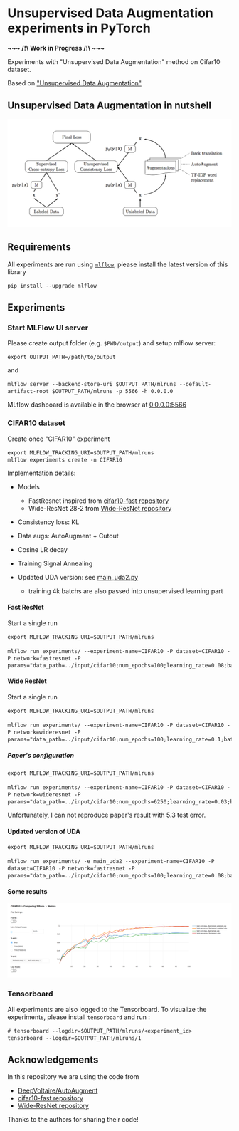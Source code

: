 # Unsupervised Data Augmentation experiments in PyTorch

**~~~ /!\ Work in Progress /!\ ~~~**

Experiments with "Unsupervised Data Augmentation" method on Cifar10 dataset.

Based on ["Unsupervised Data Augmentation"](https://arxiv.org/pdf/1904.12848.pdf)

## Unsupervised Data Augmentation in nutshell

![UDA](assets/uda.png)

## Requirements

All experiments are run using [`mlflow`](https://github.com/mlflow/mlflow), please install the latest version of this library
```
pip install --upgrade mlflow
```

## Experiments

### Start MLFlow UI server

Please create output folder (e.g. `$PWD/output`) and setup mlflow server:

```
export OUTPUT_PATH=/path/to/output
```
and 
```
mlflow server --backend-store-uri $OUTPUT_PATH/mlruns --default-artifact-root $OUTPUT_PATH/mlruns -p 5566 -h 0.0.0.0
```

MLflow dashboard is available in the browser at [0.0.0.0:5566](0.0.0.0:5566)

### CIFAR10 dataset

Create once "CIFAR10" experiment
```
export MLFLOW_TRACKING_URI=$OUTPUT_PATH/mlruns
mlflow experiments create -n CIFAR10
```

Implementation details:
- Models
  - FastResnet inspired from [cifar10-fast repository](https://github.com/davidcpage/cifar10-fast)
  - Wide-ResNet 28-2 from [Wide-ResNet repository](https://github.com/szagoruyko/wide-residual-networks/blob/master/pytorch/resnet.py)

- Consistency loss: KL
- Data augs: AutoAugment + Cutout
- Cosine LR decay
- Training Signal Annealing

- Updated UDA version: see [main_uda2.py](code/main_uda2.py)
  - training 4k batchs are also passed into unsupervised learning part

#### Fast ResNet
Start a single run

```
export MLFLOW_TRACKING_URI=$OUTPUT_PATH/mlruns

mlflow run experiments/ --experiment-name=CIFAR10 -P dataset=CIFAR10 -P network=fastresnet -P params="data_path=../input/cifar10;num_epochs=100;learning_rate=0.08;batch_size=512;TSA_proba_min=0.5;unlabelled_batch_size=1024"
```

#### Wide ResNet
Start a single run

```
export MLFLOW_TRACKING_URI=$OUTPUT_PATH/mlruns

mlflow run experiments/ --experiment-name=CIFAR10 -P dataset=CIFAR10 -P network=wideresnet -P params="data_path=../input/cifar10;num_epochs=100;learning_rate=0.1;batch_size=512;TSA_proba_min=0.1;unlabelled_batch_size=1024"
```

##### Paper's configuration

```
export MLFLOW_TRACKING_URI=$OUTPUT_PATH/mlruns

mlflow run experiments/ --experiment-name=CIFAR10 -P dataset=CIFAR10 -P network=wideresnet -P params="data_path=../input/cifar10;num_epochs=6250;learning_rate=0.03;batch_size=64;TSA_proba_min=0.1;unlabelled_batch_size=320;"
```

Unfortunately, I can not reproduce paper's result with 5.3 test error.

#### Updated version of UDA

```
export MLFLOW_TRACKING_URI=$OUTPUT_PATH/mlruns

mlflow run experiments/ -e main_uda2 --experiment-name=CIFAR10 -P dataset=CIFAR10 -P network=fastresnet -P params="data_path=../input/cifar10;num_epochs=100;learning_rate=0.08;batch_size=512;unlabelled_batch_size=512"
```

#### Some results

![fastresnet_uda_vs_uda2](assets/fastresnet_uda_vs_uda2.png)


### Tensorboard 

All experiments are also logged to the Tensorboard. To visualize the experiments, please install `tensorboard` and run :
```
# tensorboard --logdir=$OUTPUT_PATH/mlruns/<experiment_id>
tensorboard --logdir=$OUTPUT_PATH/mlruns/1
```

## Acknowledgements

In this repository we are using the code from 
- [DeepVoltaire/AutoAugment](https://github.com/DeepVoltaire/AutoAugment) 
- [cifar10-fast repository](https://github.com/davidcpage/cifar10-fast)
- [Wide-ResNet repository](https://github.com/szagoruyko/wide-residual-networks/blob/master/pytorch/resnet.py)

Thanks to the authors for sharing their code!
